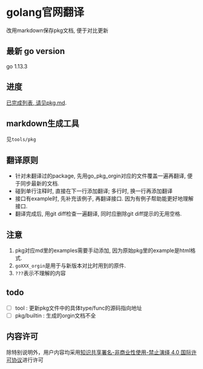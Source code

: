 # golang官网翻译
改用markdown保存pkg文档, 便于对比更新

## 最新 go version
go 1.13.3

## 进度
[已完成列表, 请见pkg.md](go_pkg/pkg.md).

## markdown生成工具
见`tools/pkg`

## 翻译原则
- 针对未翻译过的package, 先用go_pkg_orgin对应的文件覆盖一遍再翻译, 便于同步最新的文档.
- 碰到单行注释时, 直接在下一行添加翻译; 多行时, 换一行再添加翻译
- 接口有example时, 先补充该例子, 再翻译接口. 因为有例子帮助能更好地理解接口.
- 翻译完成后, 用git diff检查一遍翻译, 同时应删除git diff提示的无用空格.

## **注意**
1. pkg对应md里的examples需要手动添加, 因为原始pkg里的example是html格式.
1. `goXXX_orgin`是用于与新版本对比时用到的原件.
1. `???`表示不理解的内容

## todo
- [ ] tool : 更新pkg文件中的具体type/func的源码指向地址
- [ ] pkg/builtin : 生成的orgin文档不全

## 内容许可
除特别说明外，用户内容均采用[知识共享署名-非商业性使用-禁止演绎 4.0 国际许可协议](https://creativecommons.org/licenses/by-nc-nd/4.0/)进行许可
